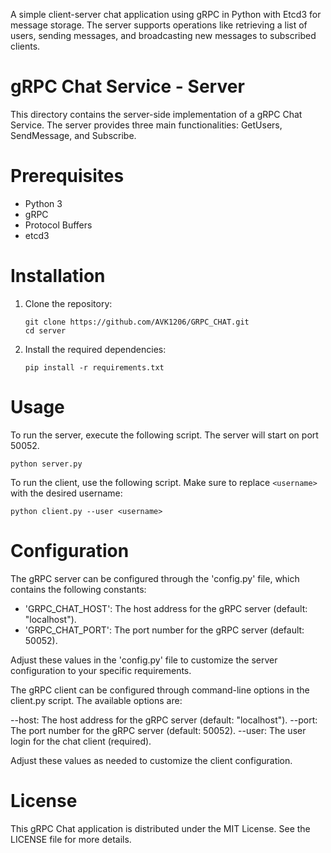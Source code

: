 A simple client-server chat application using gRPC in Python with Etcd3 for message storage. The server supports operations like retrieving a list of users, sending messages, and broadcasting new messages to subscribed clients.

# gRPC Chat Service - Server

This directory contains the server-side implementation of a gRPC Chat Service. The server provides three main functionalities: GetUsers, SendMessage, and Subscribe.

# Prerequisites

- Python 3
- gRPC
- Protocol Buffers
- etcd3

# Installation

1. Clone the repository:

    ```
    git clone https://github.com/AVK1206/GRPC_CHAT.git
    cd server
    ```

2. Install the required dependencies:

    ```
    pip install -r requirements.txt
    ```

# Usage

To run the server, execute the following script. The server will start on port 50052.

```
python server.py
```

To run the client, use the following script. Make sure to replace `<username>` with the desired username:
```
python client.py --user <username>
```

# Configuration

The gRPC server can be configured through the 'config.py' file, which contains the following constants:

- 'GRPC_CHAT_HOST': The host address for the gRPC server (default: "localhost").
- 'GRPC_CHAT_PORT': The port number for the gRPC server (default: 50052).

Adjust these values in the 'config.py' file to customize the server configuration to your specific requirements.

The gRPC client can be configured through command-line options in the client.py script. The available options are:

--host: The host address for the gRPC server (default: "localhost").
--port: The port number for the gRPC server (default: 50052).
--user: The user login for the chat client (required).

Adjust these values as needed to customize the client configuration.

# License
This gRPC Chat application is distributed under the MIT License. See the LICENSE file for more details.
